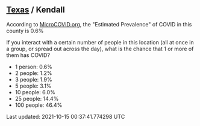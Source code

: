 
## [Texas](/united-states/texas) / Kendall

According to [MicroCOVID.org](http://microcovid.org),
the "Estimated Prevalence" of COVID in this county is 0.6%

If you interact with a certain number of people in this location
(all at once in a group, or spread out across the day), what is the chance that
1 or more of them has COVID?

- 1 person: 0.6%
- 2 people: 1.2%
- 3 people: 1.9%
- 5 people: 3.1%
- 10 people: 6.0%
- 25 people: 14.4%
- 100 people: 46.4%

Last updated: 2021-10-15 00:37:41.774298 UTC
